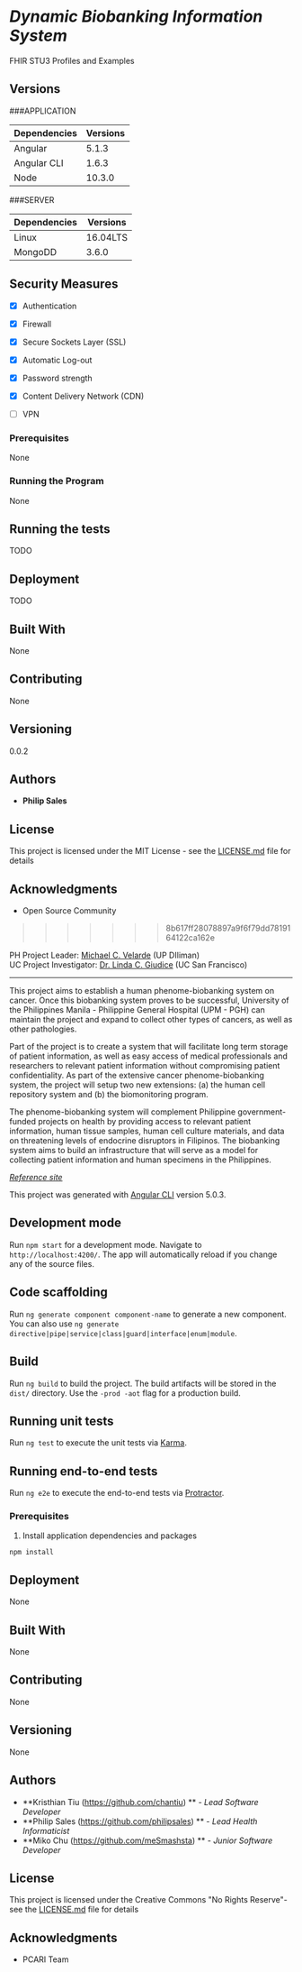 # _Dynamic Biobanking Information System_

FHIR STU3 Profiles and Examples

## Versions

###APPLICATION 

| Dependencies | Versions |
| ------------ | -------- |
| Angular      | 5.1.3	  |
| Angular CLI  | 1.6.3    |
| Node	       | 10.3.0   |


###SERVER

| Dependencies | Versions |
| ------------ | -------- |
| Linux	       | 16.04LTS |
| MongoDD      | 3.6.0    |


## Security Measures

- [x] Authentication
- [x] Firewall
- [x] Secure Sockets Layer (SSL)
- [x] Automatic Log-out 
- [x] Password strength
- [x] Content Delivery Network (CDN)
- [ ] VPN


### Prerequisites

None

### Running the Program

None

## Running the tests

TODO

## Deployment

TODO

## Built With

None

## Contributing

None

## Versioning

0.0.2

## Authors

* **Philip Sales** 

## License

This project is licensed under the MIT License - see the [LICENSE.md](LICENSE.md) file for details

## Acknowledgments

* Open Source Community 


>>>>>>> 8b617ff28078897a9f6f79dd7819164122ca162e

PH Project Leader:  [Michael C. Velarde](http://www.biology.upd.edu.ph/index.php/mcvelarde/) (UP DIliman)  
UC Project Investigator:  [Dr. Linda C. Giudice](http://profiles.ucsf.edu/linda.giudice) (UC San Francisco)

----------

This project aims to establish a human phenome-biobanking system on cancer. Once this biobanking system proves to be successful, University of the Philippines Manila - Philippine General Hospital (UPM - PGH) can maintain the project and expand to collect other types of cancers, as well as other pathologies.  
  
Part of the project is to create a system that will facilitate long term storage of patient information, as well as easy access of medical professionals and researchers to relevant patient information without compromising patient confidentiality. As part of the extensive cancer phenome-biobanking system, the project will setup two new extensions: (a) the human cell repository system and (b) the biomonitoring program.  
  
The phenome-biobanking system will complement Philippine government-funded projects on health by providing access to relevant patient information, human tissue samples, human cell culture materials, and data on threatening levels of endocrine disruptors in Filipinos. The biobanking system aims to build an infrastructure that will serve as a model for collecting patient information and human specimens in the Philippines.


[_Reference site_](http://pcariofficial.blogspot.com/p/institutes_16.html)

This project was generated with [Angular CLI](https://github.com/angular/angular-cli) version 5.0.3.

## Development mode 

Run `npm start` for a development mode. Navigate to `http://localhost:4200/`. The app will automatically reload if you change any of the source files.

## Code scaffolding

Run `ng generate component component-name` to generate a new component. You can also use `ng generate directive|pipe|service|class|guard|interface|enum|module`.

## Build

Run `ng build` to build the project. The build artifacts will be stored in the `dist/` directory. Use the `-prod -aot` flag for a production build.

## Running unit tests

Run `ng test` to execute the unit tests via [Karma](https://karma-runner.github.io).

## Running end-to-end tests

Run `ng e2e` to execute the end-to-end tests via [Protractor](http://www.protractortest.org/).


### Prerequisites

1. Install application dependencies and packages 

``
npm install 
``

## Deployment

None

## Built With

None

## Contributing

None

## Versioning

None

## Authors

* **Kristhian Tiu (https://github.com/chantiu) ** - *Lead Software Developer* 
* **Philip Sales (https://github.com/philipsales) ** - *Lead Health Informaticist* 
* **Miko Chu (https://github.com/meSmashsta) ** - *Junior Software Developer* 

## License

This project is licensed under the Creative Commons "No Rights Reserve"- see the
[LICENSE.md](LICENSE.md) file for details

## Acknowledgments

* PCARI Team 


